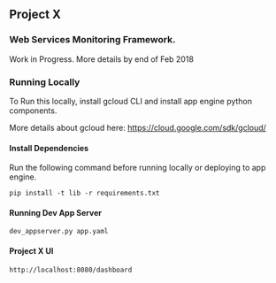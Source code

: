 ## Project X
### Web Services Monitoring Framework.

Work in Progress. More details by end of Feb 2018

### Running Locally
To Run this locally, install gcloud CLI and install app engine python components.

More details about gcloud here: https://cloud.google.com/sdk/gcloud/

#### Install Dependencies 
Run the following command before running locally or deploying to app engine.
```
pip install -t lib -r requirements.txt
```
#### Running Dev App Server
```
dev_appserver.py app.yaml
```

#### Project X UI
```
http://localhost:8080/dashboard
```

 
